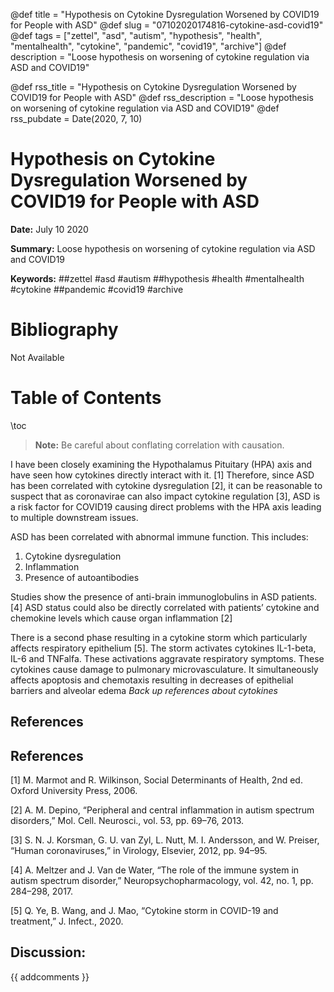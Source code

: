 @def title = "Hypothesis on Cytokine Dysregulation Worsened by COVID19 for People with ASD"
@def slug = "07102020174816-cytokine-asd-covid19"
@def tags = ["zettel", "asd", "autism", "hypothesis", "health", "mentalhealth", "cytokine", "pandemic", "covid19", "archive"]
@def description = "Loose hypothesis on worsening of cytokine regulation via ASD and COVID19"

@def rss_title = "Hypothesis on Cytokine Dysregulation Worsened by COVID19 for People with ASD"
@def rss_description = "Loose hypothesis on worsening of cytokine regulation via ASD and COVID19"
@def rss_pubdate = Date(2020, 7, 10)


Hypothesis on Cytokine Dysregulation Worsened by COVID19 for People with ASD
=========

**Date:** July 10 2020

**Summary:** Loose hypothesis on worsening of cytokine regulation via ASD and COVID19

**Keywords:** ##zettel #asd #autism ##hypothesis #health #mentalhealth #cytokine ##pandemic #covid19 #archive

Bibliography
==========

Not Available

Table of Contents
=========

\toc

> **Note:** Be careful about conflating correlation with causation.


I have been closely examining the Hypothalamus Pituitary (HPA) axis and have seen how cytokines directly interact with it. [1] Therefore, since ASD has been correlated with cytokine dysregulation [2], it can be reasonable to suspect that as coronavirae can also impact cytokine regulation [3], ASD is a risk factor for COVID19 causing direct problems with the HPA axis leading to multiple downstream issues.

ASD has been correlated with abnormal immune function. This includes:

1. Cytokine dysregulation
2. Inflammation
3. Presence of autoantibodies

Studies show the presence of anti-brain immunoglobulins in ASD patients. [4] ASD status could also be directly correlated with patients’ cytokine and chemokine levels which cause organ inflammation [2]

There is a second phase resulting in a cytokine storm which particularly affects respiratory epithelium [5]. The storm activates cytokines IL-1-beta, IL-6 and TNFalfa. These activations aggravate respiratory symptoms. These cytokines cause damage to pulmonary microvasculature. It simultaneously affects apoptosis and chemotaxis resulting in decreases of epithelial barriers and alveolar edema *Back up references about cytokines*

## References

## References

[1] M. Marmot and R. Wilkinson, Social Determinants of Health, 2nd ed. Oxford University Press, 2006.

[2] A. M. Depino, “Peripheral and central inflammation in autism spectrum disorders,” Mol. Cell. Neurosci., vol. 53, pp. 69–76, 2013.

[3] S. N. J. Korsman, G. U. van Zyl, L. Nutt, M. I. Andersson, and W. Preiser, “Human coronaviruses,” in Virology, Elsevier, 2012, pp. 94–95.

[4] A. Meltzer and J. Van de Water, “The role of the immune system in autism spectrum disorder,” Neuropsychopharmacology, vol. 42, no. 1, pp. 284–298, 2017.

[5] Q. Ye, B. Wang, and J. Mao, “Cytokine storm in COVID-19 and treatment,” J. Infect., 2020.
## Discussion: 

{{ addcomments }}
